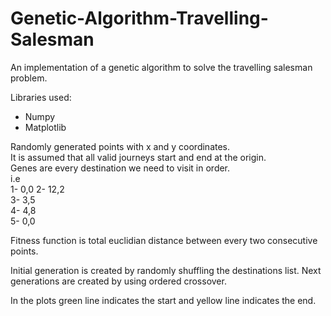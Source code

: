 # Genetic-Algorithm-Travelling-Salesman
An implementation of a genetic algorithm to solve the travelling salesman problem. 

Libraries used: 
- Numpy 
- Matplotlib 

Randomly generated points with x and y coordinates.  
It is assumed that all valid journeys start and end at the origin.  
Genes are every destination we need to visit in order.   
i.e  
1- 0,0
2- 12,2  
3- 3,5  
4- 4,8  
5- 0,0  

Fitness function is total euclidian distance between every two consecutive points. 

Initial generation is created by randomly shuffling the destinations list. 
Next generations are created by using ordered crossover. 

In the plots green line indicates the start and yellow line indicates the end. 
